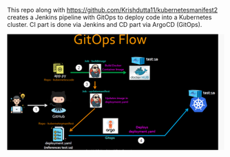 This repo along with https://github.com/Krishdutta11/kubernetesmanifest2 creates a Jenkins pipeline with GitOps to deploy code into a Kubernetes cluster. CI part is done via Jenkins and CD part via ArgoCD (GitOps).

![Alt Text](images/gitops.png)
